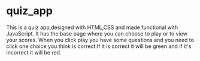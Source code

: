 # quiz_app

This is a quiz app,designed with HTML,CSS and made functional with JavaScript.
It has the base page where you can choose to play or to view your scores.
When you click play you have some questions and you need to click one choice you think is correct.If it is correct it will be green and if it's incorrect it will be red.
